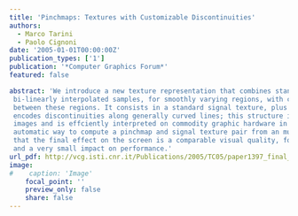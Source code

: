 ```yaml
---
title: 'Pinchmaps: Textures with Customizable Discontinuities'
authors:
  - Marco Tarini
  - Paolo Cignoni
date: '2005-01-01T00:00:00Z'
publication_types: ['1']
publication: '*Computer Graphics Forum*'
featured: false

abstract: 'We introduce a new texture representation that combines standard bi-linearly interpolated samples, for smoothly varying regions, with customizable discontinuities for sharp boundaries between these regions. It consists in a standard signal texture, plus a second texture we call pinchmap, which encodes discontinuities along generally curved lines; this structure is stored in texture memory as a pair of images and is effciently interpreted on commodity graphic hardware in the fragment shader. We also present a fully automatic way to compute a pinchmap and signal texture pair from an much higher resolution image. We show that the final effect on the screen is a comparable visual quality, for a fraction of the texture storage cost and a very small impact on performance.'
url_pdf: http://vcg.isti.cnr.it/Publications/2005/TC05/paper1397_final_submission.pdf
image:
#    caption: 'Image'
    focal_point: ''
    preview_only: false
    share: false
---
```

